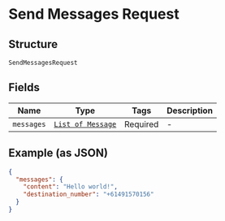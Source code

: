 
# Send Messages Request

## Structure

`SendMessagesRequest`

## Fields

| Name | Type | Tags | Description |
|  --- | --- | --- | --- |
| `messages` | [`List of Message`](../../doc/models/message.md) | Required | - |

## Example (as JSON)

```json
{
  "messages": {
    "content": "Hello world!",
    "destination_number": "+61491570156"
  }
}
```

